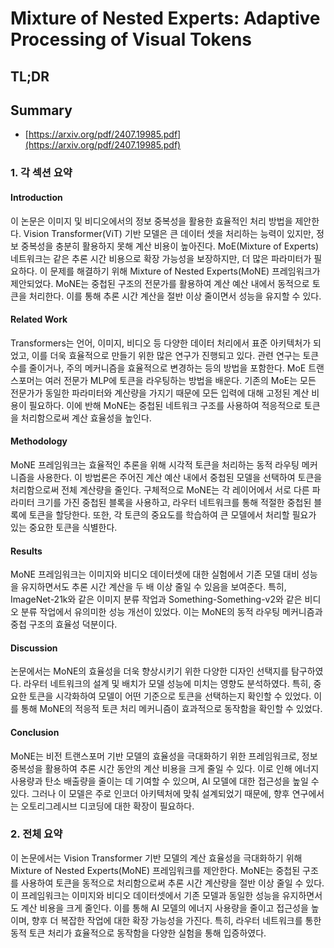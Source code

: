 # Mixture of Nested Experts: Adaptive Processing of Visual Tokens
## TL;DR
## Summary
- [https://arxiv.org/pdf/2407.19985.pdf](https://arxiv.org/pdf/2407.19985.pdf)

### 1. 각 섹션 요약

#### Introduction
이 논문은 이미지 및 비디오에서의 정보 중복성을 활용한 효율적인 처리 방법을 제안한다. Vision Transformer(ViT) 기반 모델은 큰 데이터 셋을 처리하는 능력이 있지만, 정보 중복성을 충분히 활용하지 못해 계산 비용이 높아진다. MoE(Mixture of Experts) 네트워크는 같은 추론 시간 비용으로 확장 가능성을 보장하지만, 더 많은 파라미터가 필요하다. 이 문제를 해결하기 위해 Mixture of Nested Experts(MoNE) 프레임워크가 제안되었다. MoNE는 중첩된 구조의 전문가를 활용하여 계산 예산 내에서 동적으로 토큰을 처리한다. 이를 통해 추론 시간 계산을 절반 이상 줄이면서 성능을 유지할 수 있다.

#### Related Work
Transformers는 언어, 이미지, 비디오 등 다양한 데이터 처리에서 표준 아키텍처가 되었고, 이를 더욱 효율적으로 만들기 위한 많은 연구가 진행되고 있다. 관련 연구는 토큰 수를 줄이거나, 주의 메커니즘을 효율적으로 변경하는 등의 방법을 포함한다. MoE 트랜스포머는 여러 전문가 MLP에 토큰을 라우팅하는 방법을 배운다. 기존의 MoE는 모든 전문가가 동일한 파라미터와 계산량을 가지기 때문에 모든 입력에 대해 고정된 계산 비용이 필요하다. 이에 반해 MoNE는 중첩된 네트워크 구조를 사용하여 적응적으로 토큰을 처리함으로써 계산 효율성을 높인다.

#### Methodology
MoNE 프레임워크는 효율적인 추론을 위해 시각적 토큰을 처리하는 동적 라우팅 메커니즘을 사용한다. 이 방법론은 주어진 계산 예산 내에서 중첩된 모델을 선택하여 토큰을 처리함으로써 전체 계산량을 줄인다. 구체적으로 MoNE는 각 레이어에서 서로 다른 파라미터 크기를 가진 중첩된 블록을 사용하고, 라우터 네트워크를 통해 적절한 중첩된 블록에 토큰을 할당한다. 또한, 각 토큰의 중요도를 학습하여 큰 모델에서 처리할 필요가 있는 중요한 토큰을 식별한다.

#### Results
MoNE 프레임워크는 이미지와 비디오 데이터셋에 대한 실험에서 기존 모델 대비 성능을 유지하면서도 추론 시간 계산을 두 배 이상 줄일 수 있음을 보여준다. 특히, ImageNet-21k와 같은 이미지 분류 작업과 Something-Something-v2와 같은 비디오 분류 작업에서 유의미한 성능 개선이 있었다. 이는 MoNE의 동적 라우팅 메커니즘과 중첩 구조의 효율성 덕분이다.

#### Discussion
논문에서는 MoNE의 효율성을 더욱 향상시키기 위한 다양한 디자인 선택지를 탐구하였다. 라우터 네트워크의 설계 및 배치가 모델 성능에 미치는 영향도 분석하였다. 특히, 중요한 토큰을 시각화하여 모델이 어떤 기준으로 토큰을 선택하는지 확인할 수 있었다. 이를 통해 MoNE의 적응적 토큰 처리 메커니즘이 효과적으로 동작함을 확인할 수 있었다.

#### Conclusion
MoNE는 비전 트랜스포머 기반 모델의 효율성을 극대화하기 위한 프레임워크로, 정보 중복성을 활용하여 추론 시간 동안의 계산 비용을 크게 줄일 수 있다. 이로 인해 에너지 사용량과 탄소 배출량을 줄이는 데 기여할 수 있으며, AI 모델에 대한 접근성을 높일 수 있다. 그러나 이 모델은 주로 인코더 아키텍처에 맞춰 설계되었기 때문에, 향후 연구에서는 오토리그레시브 디코딩에 대한 확장이 필요하다.

### 2. 전체 요약
이 논문에서는 Vision Transformer 기반 모델의 계산 효율성을 극대화하기 위해 Mixture of Nested Experts(MoNE) 프레임워크를 제안한다. MoNE는 중첩된 구조를 사용하여 토큰을 동적으로 처리함으로써 추론 시간 계산량을 절반 이상 줄일 수 있다. 이 프레임워크는 이미지와 비디오 데이터셋에서 기존 모델과 동일한 성능을 유지하면서도 계산 비용을 크게 줄인다. 이를 통해 AI 모델의 에너지 사용량을 줄이고 접근성을 높이며, 향후 더 복잡한 작업에 대한 확장 가능성을 가진다. 특히, 라우터 네트워크를 통한 동적 토큰 처리가 효율적으로 동작함을 다양한 실험을 통해 입증하였다.
